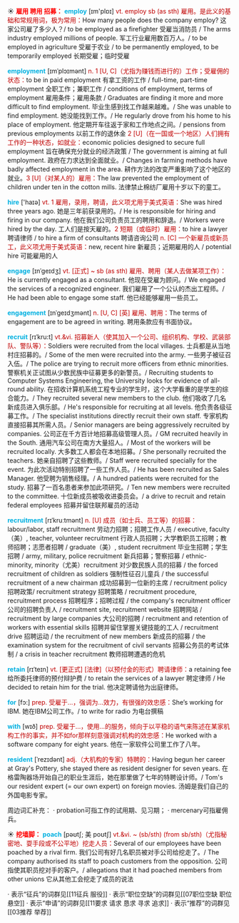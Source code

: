 ☀ <font color="red">**雇用 聘用 招募：**</font>
<font color="sky blue">**employ**</font> [ɪm'plɒɪ] 
<font color="#c00000">vt. employ sb (as sth) 雇用。是此义的基础和常规用词，极为常用：</font>How many people does the company employ? 这家公司雇了多少人？/ to be employed as a firefighter 受雇当消防员 / The arms industry employed millions of people. 军工行业雇用数百万人。/ to be employed in agriculture 受雇于农业 / to be permanently employed, to be temporarily employed 长期受雇；临时受雇
           
<font color="sky blue">**employment**</font> [ɪmˈplɔɪmənt]
<font color="#c00000">n. 1 [U, C]（尤指为赚钱而进行的）工作；受雇佣的状态：</font>to be in paid employment 有拿工资的工作 / full-time, part-time employment 全职工作；兼职工作 / conditions of employment, terms of employment 雇用条件；雇用条款 / Graduates are finding it more and more difficult to find employment. 毕业生感到找工作越来越难。/ She was unable to find employment. 她没能找到工作。/ He regularly drove from his home to his place of employment. 他定期开车往返于家和工作地点之间。/ pensions from previous employments 以前工作的退休金 <font color="#c00000">2 [U]（在一国或一个地区）人们拥有工作的一种状态，如就业：</font>economic policies designed to secure full employment 旨在确保充分就业的经济政策 / The government is aiming at full employment. 政府在力求达到全面就业。/ Changes in farming methods have badly affected employment in the area. 耕作方法的改变严重影响了这个地区的就业。<font color="#c00000">3 [U]（对某人的）雇用：</font>The law prevented the employment of children under ten in the cotton mills. 法律禁止棉纺厂雇用十岁以下的童工。

<font color="sky blue">**hire**</font> ['haɪə] 
<font color="#c00000">vt. 1 雇用，录用，聘请，此义项尤用于美式英语：</font>She was hired three years ago. 她是三年前获录用的。/ He is responsible for hiring and firing in our company. 他在我们公司负责员工的聘用和辞退。/ Workers were hired by the day. 工人们是按天雇的。<font color="#c00000">2 短期（或临时）雇用：</font>to hire a lawyer 聘请律师 / to hire a firm of consultants 聘请咨询公司 <font color="#c00000">n. [C] 一个新雇员或新员工，此义项尤用于美式英语：</font>new, recent hire 新雇员；近期雇用的人 / potential hire 可能雇用的人
            
<font color="sky blue">**engage**</font> [ɪnˈgeɪdʒ]
<font color="#c00000">vt. [正式] ~ sb (as sth) 雇用、聘用（某人去做某项工作）：</font>He is currently engaged as a consultant. 他现在受雇为顾问。/ We engaged the services of a recognized engineer. 我们雇用了一个公认的杰出工程师。/ He had been able to engage some staff. 他已经能够雇用一些员工。

<font color="sky blue">**engagement**</font> [ɪnˈgeɪdʒmənt]
<font color="#c00000">n. [U, C] [英] 雇用、聘用：</font>The terms of engagement are to be agreed in writing. 聘用条款应有书面协议。
             
<font color="sky blue">**recruit**</font> [rɪˈkru:t]
<font color="#c00000">vt.&vi. 招募新人（使其加入一个公司、组织机构、学校、武装部队、警队等）：</font>Soldiers were recruited from the local villages. 士兵都是从当地村庄招募的。/ Some of the men were recruited into the army. 一些男子被征召入伍。/ The police are trying to recruit more officers from ethnic minorities. 警察机关正试图从少数民族中征募更多的新警员。/ Recruiting students to Computer Systems Engineering, the University looks for evidence of all-round ability. 在招收计算机系统工程专业的学生时，这个大学看重的是学生的综合能力。/ They recruited several new members to the club. 他们吸收了几名新成员进入俱乐部。/ He's responsible for recruiting at all levels. 他负责各级征募工作。/ The specialist institutions directly recruit their own staff. 专家机构直接招募其所需人员。/ Senior managers are being aggressively recruited by companies. 公司正在千方百计地招募高级管理人员。/ GM recruited heavily in the South. 通用汽车公司在南方大量招人。/ Most of the workers will be recruited locally. 大多数工人都会在本地招募。/ She personally recruited the teachers. 她亲自招聘了这些教师。/ Staff were recruited specially for the event. 为此次活动特别招聘了一些工作人员。/ He has been recruited as Sales Manager. 他受聘为销售经理。/ A hundred patients were recruited for the study. 招募了一百名患者来参加此项研究。/ Ten new members were recruited to the committee. 十位新成员被吸收进委员会。/ a drive to recruit and retain federal employees 招募并留住联邦雇员的活动
                      
<font color="sky blue">**recruitment**</font> [rɪˈkruːtmənt]
<font color="#c00000">n. [U] 成员（如士兵、员工等）的招募：</font>labour/labor, staff recruitment 劳动力招聘；招聘工作人员 / executive, faculty（美）, teacher, volunteer recruitment 行政人员招聘；大学教职员工招聘；教师招聘；志愿者招聘 / graduate（美）, student recruitment 毕业生招聘；学生招聘 / army, military, police recruitment 新兵招募；警察招募 / ethnic-minority, minority（尤美）recruitment 对少数民族人员的招募 / the forced recruitment of children as soldiers 强制性征召儿童兵 / the successful recruitment of a new chairman 成功招募到一位新的主席 / recruitment policy 招聘政策/ recruitment strategy 招聘策略 / recruitment procedure, recruitment process 招聘程序；招聘过程 / the company's recruitment officer 公司的招聘负责人 / recruitment site, recruitment website 招聘网站 / recruitment by large companies 大公司的招聘 / recruitment and retention of workers with essential skills 招聘并留住掌握关键技能的工人 / recruitment drive 招聘运动 / the recruitment of new members 新成员的招募 / the examination system for the recruitment of civil servants 招募公务员的考试体制 / a crisis in teacher recruitment 教师招聘遭遇的危机

<font color="sky blue">**retain**</font> [rɪˈteɪn]
<font color="#c00000">vt. [更正式] [法律]（以预付金的形式）聘请律师：</font>a retaining fee 给所委托律师的预付辩护费 / to retain the services of a lawyer 聘定律师 / He decided to retain him for the trial. 他决定聘请他为出庭律师。

<font color="sky blue">**for**</font> [fɔ:] 
<font color="#c00000">prep. 受雇于…，强调为…效力，有很强的效忠感：</font>She’s working for IBM. 她在IBM公司工作。/ to write for radio 为电台撰稿

<font color="sky blue">**with**</font> [wɪð] 
<font color="#c00000">prep. 受雇于…，使用…的服务，倾向于以平稳的语气来陈述在某家机构工作的事实，并不如for那样刻意强调对机构的效忠感：</font>He worked with a software company for eight years. 他在一家软件公司里工作了八年。
           
<font color="sky blue">**resident**</font> [ˈrezɪdənt]
<font color="#c00000">adj.（大机构的专家）特聘的：</font>Having begun her career at Gray's Pottery, she stayed there as resident designer for seven years. 在格雷陶器场开始自己的职业生涯后，她在那里做了七年的特聘设计师。/ Tom's our resident expert (= our own expert) on foreign movies. 汤姆是我们自己的外国电影专家。

周边词汇补充：
· probation可指工作的试用期、见习期；
· mercenary可指雇佣兵。

☀ <font color="red">**挖墙脚：**</font>
<font color="sky blue">**poach**</font> [pəʊtʃ; 美 poʊtʃ]
<font color="#c00000">vt.&vi. ~ (sb/sth) (from sb/sth)（尤指秘密地、耍手段或不公平地）挖走人员：</font>Several of our employees have been poached by a rival firm. 我们公司有好几名职员被对手公司给挖走了。/ The company authorised its staff to poach customers from the opposition. 公司指使其职员挖对手的客户。/ allegations that it had poached members from other unions 它从其他工会挖走了成员的说法 

· 表示“征兵”的词群见[[11征兵 服役]]
· 表示“职位空缺”的词群见[[07职位空缺 职位悬空]]
· 表示“申请”的词群见[[11要求 请求 恳求 寻求 追求]]
· 表示“推荐”的词群见[[03推荐 举荐]]
